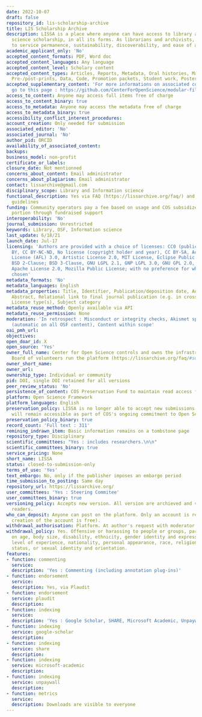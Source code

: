 ```yaml
---
date: 2022-10-07
draft: false
repository_id: lis-scholarship-archive
title: LIS Scholarship Archive
description: LISSA is a place where anyone can have access to library and information
  science scholarship, in all its forms. As librarians and archivists, we are committed
  to service permanence, sustainability, discoverability, and ease of access and use.
academic_applicant_only: 'No'
accepted_content_formats: PDF, Word doc
accepted_content_languages: Any language
accepted_content_level: Scholary content
accepted_content_types: Articles, Reports, Metadata, Oral histories, Manuscripts,
  Pre-/post-prints, Data, Code, Promotion packets, Student work, Posters, Book Chapters
accepted_supplementary_content: 'For more informations on associated content you can
  go to this page : https://github.com/CenterForOpenScience/modular-file-renderer/blob/develop/supportedextensions.md'
access_to_content: Anyone may access full items free of charge
access_to_content_binary: true
access_to_metadata: Anyone may access the metadata free of charge
access_to_metadata_binary: true
accessibility_conflict_interest_procedures:
account_creation: Only needed for submission
associated_editor: 'No'
associated_journal: 'No'
author_pid: ORCID
availability_of_associated_content:
backups:
business_model: non-profit
certificate_or_labels:
closure_date: Not mentionned
concerns_about_content: Email administrator
concerns_about_plagiarism: Email administrator
contact: lissarchive@gmail.com
disciplinary_scope: Library and Information science
functional_description: Yes via FAQ (https://lissarchive.org/faq/) and submission
  guidelines
funding: Community operators pay a fee based on usage and COS subsidizes the other
  portion through fundraised support
interoperability: 'No'
journal_submission: Unrestricted
keywords: Library, OSF, Information science
last_update: 6/18/21
launch_date: Jul-17
licensing: 'Authors are provided with a choice of licenses: CC0 (public domain), CC
  BY, CC BY-NC-ND, No license (copyright holder and year), CC BY-SA, Academic Free
  License (AFL) 3.0, Artistic License 2.0, MIT License, Eclipse Public License 1.0,
  BSD 2-Clause; BSD 3-Clause, GNU LGPL 2.1, GNP LGPL 3.0, GNU GPL 2.0, GNU GPL 3.0,
  Apache License 2.0, Mozilla Public License; with no preference for which license
  chosen'
metadata_formats: 'No'
metadata_languages: English
metadata_properties: Title, Identifier, Publication/deposition date, Author name(s),
  Abstract, Relational link to final journal publication (e.g. in crossref metadata),
  License type(s), Subject category
metadata_reuse_method: Openly available via API
metadata_reuse_permission: None
moderation: 'In retrospect : Misconduct or integrity checks, Akismet spam filtering
  (automatic on all OSF content), Content within scope'
oai_pmh_url:
objectives:
open_doar_id: X
open_source: 'Yes'
owner_full_name: Center for Open Science controls and owns the infrastructure; Steering
  Board of volunteers run the platform (https://lissarchive.org/faq/#support-lissa)
owner_short_name:
owner_url:
ownership_type: Individual or community
pid: DOI, single DOI retained for all versions
peer_review_status: 'No'
persistence_of_content: COS Preservation Fund to maintain read access for 50+ years
platform: Open Science Framework
platform_languages: English
preservation_policy: LISSA is no longer able to accept new submissions. Existing content
  will remain accessible as part of COS's ongoing commitment to Open Science.
preservation_policy_binary: true
record_count: 'Full text : 311'
remining_indrawn_item: Basic information remains on a tombstone page
repository_type: Disciplinary
scientific_committees: "Yes : includes researchers.\n\n"
scientific_committees_binary: true
service_pricing: None
short_name: LISSA
status: closed-to-submission-only
terms_of_use: 'Yes'
text_embargo: No, only if the publisher imposes an embargo period
time_submission_to_posting: Same day
repository_url: https://lissarchive.org/
user_committees: 'Yes : Steering Commitee'
user_committees_binary: true
versioning_policy: Accepts new version. All version are archieved and visible for
  readers.
who_can_deposit: Anyone can post on the platform. Only an account is required ( The
  creation of the account is free).
withdrawal_authorisation: Platform. At author's request with moderator approval
withdrawal_policy: Yes. Offensive or harassing to people or groups, particularly based
  on age, body size, disability, ethnicity, gender identity and expression, language,
  level of experience, nationality, personal appearance, race, religion, socioeconomic
  status, or sexual identity and orientation.
features:
- function: commenting
  service:
  description: 'Yes : Commenting (including annotation plug-ins)'
- function: endorsement
  service:
  description: Yes, via Plaudit
- function: endorsement
  service: plaudit
  description:
- function: indexing
  service:
  description: 'Yes : Google Scholar, SHARE, Microsoft Academic, Unpaywall'
- function: indexing
  service: google-scholar
  description:
- function: indexing
  service: share
  description:
- function: indexing
  service: microsoft-academic
  description:
- function: indexing
  service: unpaywall
  description:
- function: metrics
  service:
  description: Downloads are visible to everyone
---
```



